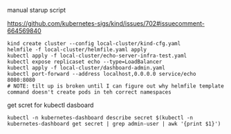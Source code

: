 manual starup script

https://github.com/kubernetes-sigs/kind/issues/702#issuecomment-664569840

```
kind create cluster --config local-cluster/kind-cfg.yaml 
helmfile -f local-cluster/helmfile.yaml apply
kubectl apply -f local-cluster/echo-server-infra-test.yaml
kubectl expose replicaset echo --type=LoadBalancer
kubectl apply -f local-cluster/dashboard-admin.yaml
kubectl port-forward --address localhost,0.0.0.0 service/echo 8080:8080
# NOTE: tilt up is broken until I can figure out why helmfile template command doesn't create pods in teh correct namespaces
```

get scret for kubectl dasboard

```
kubectl -n kubernetes-dashboard describe secret $(kubectl -n kubernetes-dashboard get secret | grep admin-user | awk '{print $1}')
```
